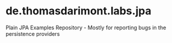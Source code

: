 de.thomasdarimont.labs.jpa
==========================

Plain JPA Examples Repository  - Mostly for reporting bugs in the persistence providers

